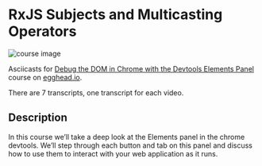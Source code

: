 # RxJS Subjects and Multicasting Operators

![course image](https://d2eip9sf3oo6c2.cloudfront.net/series/covers/000/000/060/full/EGH_Chrome_Elements-cover.png?1476466129)

Asciicasts for [Debug the DOM in Chrome with the Devtools Elements Panel](https://egghead.io/courses/using-chrome-developer-tools-elements) course on [egghead.io](https://egghead.io/).

There are 7 transcripts, one transcript for each video.

## Description
In this course we’ll take a deep look at the Elements panel in the chrome devtools. We’ll step through each button and tab on this panel and discuss how to use them to interact with your web application as it runs.